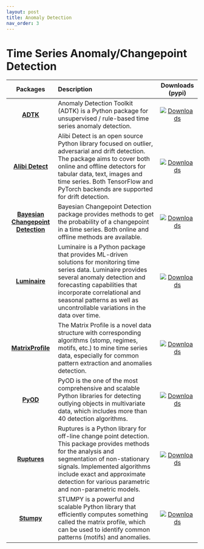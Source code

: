```yaml
---
layout: post
title: Anomaly Detection
nav_order: 3
---
```

# Time Series Anomaly/Changepoint Detection


| Packages | Description | Downloads (pypi) |
|:--:|:--|:--:|
|              **[ADTK]**              | Anomaly Detection Toolkit (ADTK) is a Python package for unsupervised / rule-based time series anomaly detection.                                                                                                                                                                                                                                                                                                                                                              |                           [![Downloads](https://static.pepy.tech/badge/adtk)](https://pepy.tech/project/adtk)                           |
|          **[Alibi Detect]**          | Alibi Detect is an open source Python library focused on outlier, adversarial and drift detection. The package aims to cover both online and offline detectors for tabular data, text, images and time series. Both TensorFlow and PyTorch backends are supported for drift detection.                                                                                                                                                                                         |                   [![Downloads](https://static.pepy.tech/badge/alibi-detect)](https://pepy.tech/project/alibi-detect)                   |
| **[Bayesian Changepoint Detection]** | Bayesian Changepoint Detection package provides methods to get the probability of a changepoint in a time series. Both online and offline methods are available.                                                                                                                                                                                                                                                                                                               | [![Downloads](https://static.pepy.tech/badge/bayesian-changepoint-detection)](https://pepy.tech/project/bayesian-changepoint-detection) |
|           **[Luminaire]**            | Luminaire is a Python package that provides ML-driven solutions for monitoring time series data. Luminaire provides several anomaly detection and forecasting capabilities that incorporate correlational and seasonal patterns as well as uncontrollable variations in the data over time.                                                                                                                                                                                    |                      [![Downloads](https://static.pepy.tech/badge/luminaire)](https://pepy.tech/project/luminaire)                      |
|         **[MatrixProfile]**          | The Matrix Profile is a novel data structure with corresponding algorithms (stomp, regimes, motifs, etc.) to mine time series data, especially for common pattern extraction and anomalies detection.                                                                                                                                                                                                                                                                          |                  [![Downloads](https://static.pepy.tech/badge/matrixprofile)](https://pepy.tech/project/matrixprofile)                  |
|              **[PyOD]**              | PyOD is the one of the most comprehensive and scalable Python libraries for detecting outlying objects in multivariate data, which includes more than 40 detection algorithms.                                                                                                                                                                                                                                                                                                 |                           [![Downloads](https://static.pepy.tech/badge/pyod)](https://pepy.tech/project/pyod)                           |
|            **[Ruptures]**            | Ruptures is a Python library for off-line change point detection. This package provides methods for the analysis and segmentation of non-stationary signals. Implemented algorithms include exact and approximate detection for various parametric and non-parametric models.                                                                                                                                                                                                  |                       [![Downloads](https://static.pepy.tech/badge/ruptures)](https://pepy.tech/project/ruptures)                       |
|             **[Stumpy]**             | STUMPY is a powerful and scalable Python library that efficiently computes something called the matrix profile, which can be used to identify common patterns (motifs) and anomalies.                                                                                                                                                                                                                                                                                          |                         [![Downloads](https://static.pepy.tech/badge/stumpy)](https://pepy.tech/project/stumpy)                         |


[ADTK]: https://github.com/arundo/adtk
[Alibi Detect]: https://github.com/SeldonIO/alibi-detect
[Bayesian Changepoint Detection]: https://github.com/hildensia/bayesian_changepoint_detection
[Luminaire]: https://github.com/zillow/luminaire
[MatrixProfile]: https://github.com/matrix-profile-foundation/matrixprofile
[PyOD]: https://github.com/yzhao062/Pyod
[Ruptures]: https://github.com/deepcharles/ruptures
[Stumpy]: https://github.com/TDAmeritrade/stumpy





